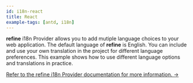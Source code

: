 ```yaml
---
id: i18n-react
title: React
example-tags: [antd, i18n]
---
```


**refine** i18n Provider allows you to add mutiple language choices to your web application. The default language of **refine** is English. You can include and use your own translation in the project for different language preferences. This example shows how to use different language options and translations in practice.

[Refer to the refine i18n Provider documentation for more information. →](/docs/3.xx.xx/api-reference/core/providers/i18n-provider/)

<CodeSandboxExample path="i18n-react" />
